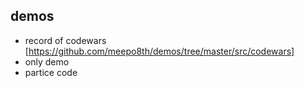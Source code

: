 ## demos
- record of codewars [https://github.com/meepo8th/demos/tree/master/src/codewars]
- only demo
- partice code